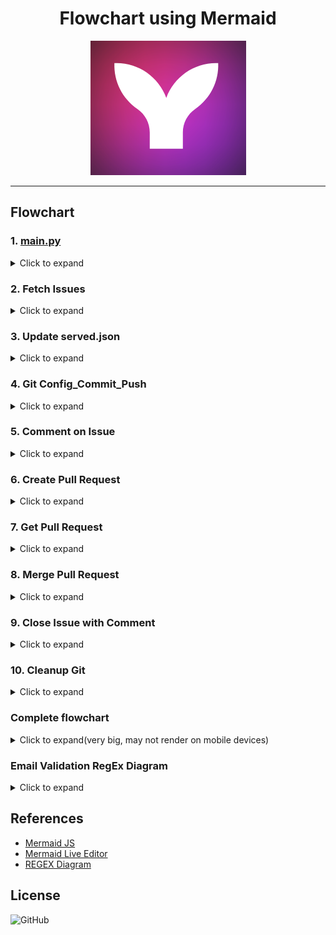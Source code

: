 <!--suppress HtmlDeprecatedAttribute -->

<div align="center">
  <h1>Flowchart using Mermaid</h1>
  <img src="title.png" alt="Pair Extraordinaire"/>
</div>

---

## Flowchart

### 1. [main.py](../main.py)

<details>
<summary>Click to expand</summary>

```mermaid
graph TD
    A[Start] --> B(Define Constants)
    B --> C(Change Working Directory)
    C --> D(Get GitHub Token)
    D --> E(Get Today's Date)
    E --> F[Fetch Issues]
    F --> G{Issues Exist?}
    G -- Yes --> H(Process Each Issue)
    G -- No --> Z(End)
    H --> I(Parse Issue Details)
    I --> J(Update served.json)
    J --> K(Git Operations)
    K --> L(Comment on Issue)
    L --> M(Create Pull Request)
    M --> N(Get Pull Requests)
    N --> O(Merge Pull Request)
    O --> P(Close Issue with Comment)
    P --> Q(Cleanup Git)
    Q --> F
    H --> H
    Q --> Z
    Z --> R(End)

```

</details>

### 2. Fetch Issues

<details>
<summary>Click to expand</summary>

```mermaid
graph LR
    A[fetch_issues] --> B(Set up GitHub API URL)
    B --> C(Set API Parameters)
    C --> D[issue_response = requests.get]
    D --> E{Response Status Code}
    E -- 200 --> F(Return issue_response.json)
    E -- Others --> G(Print Error Message)
    G --> H(Return None)

```

##### fetch_issue()

When the `fetch_issue` function is called, it set up the GitHub API URL, set API parameters, and make a
GET request to the GitHub API. If the response status code is 200, it returns the JSON data.
Otherwise, it prints an error message and returns `None`.

</details>

### 3. Update served.json

<details>
<summary>Click to expand</summary>

```mermaid
graph LR
    A[update_served_json] --> B(Try Block)
    B --> C[Open served_file]
    C --> D{File Exists?}
    D -- Yes --> E[Load JSON data]
    D -- No --> F[Pass]
    E --> G(Get Current Year, Month, Week, and Date)
    G --> H{JSON Structure Exists?}
    H -- No --> I[Create JSON Structure]
    H -- Yes --> J[Update JSON Data]
    J --> K[Write JSON data to file]
    K --> L[End]
    I --> L
    F --> L

```

##### update_served_json()

When the `update_served_json` function is called, it tries to open the `served.json` file. If the file exists,
the JSON data is loaded. otherwise it creates a empty data dict() Then, it goes on to check if the necessary
JSON structure exists for the current year, month, week, and date. If the structure does not exist,
it creates it. After that, it updates the JSON data with the required information and writes the updated
data back to the file.


</details>

### 4. Git Config_Commit_Push

<details>
<summary>Click to expand</summary>

```mermaid
graph LR
    A[git_config_commit_push] --> B(Config git user email)
    B --> C(Config git user name)
    C --> D(Create new branch)
    D --> E(Add changes)
    E --> F(Commit changes)
    F --> G(Push branch to remote repository)

```

#### git_config_commit_push()

when the`git_config_commit_push function`. The flow starts with configuring the git user email, followed by
configuring the git user name. Then, it creates a new branch using the specified branch_name. Next, it adds
the changes, commits them with a commit message that includes the issue_creator as co-author's 'NAME, EMAIL,
and today information. Finally, it pushes and publish the branch to the remote repository specified by the
GitHub URL.


</details>

### 5. Comment on Issue

<details>
<summary>Click to expand</summary>

```mermaid
graph LR
    A[comment_on_issue] --> B(Set up URL, Data, and Headers)
    B --> C(Make API POST request)
    C --> D{Response Status Code}
    D -- 201 --> E(Print 'Comment added successfully.')
    D -- Others --> F(Print Error Message)

```

#### comment_on_issue()

When the `comment_on_issue` function is called, The flow starts with setting up the URL, data, and headers
for the API request. Then, it proceeds with making the API POST request to add the comment and obtain the
response. After that, it checks the response status code. If the status code is 201
(indicating a successful request), it prints "Comment added successfully." Otherwise,
it prints an error message that includes the response text.


</details>

### 6. Create Pull Request

<details>
<summary>Click to expand</summary>

```mermaid
graph LR
    A[create_pull_request] --> B(Set up URL, Headers, and Data)
    B --> C(Make API POST request)
    C --> D{Response Status Code}
    D -- 201 --> E(Print 'Pull request created successfully.')
    D -- Others --> F(Print Error Message)

```

#### create_pull_request()

When the `create_pull_request` function is called, The flow starts with setting up the URL, headers, and data
for the API request. Then, it proceeds with making the API POST request to create the pull request and obtain
the response. After that, it checks the response status code. If the status code is 201
(indicating a successful request), it prints "Pull request created successfully." Otherwise,
it prints an error message that includes the response text


</details>

### 7. Get Pull Request

<details>
<summary>Click to expand</summary>

```mermaid
graph LR
    A[get_pull_requests] --> B(Set up URL, Headers, and Parameters)
    B --> C(Make API GET request)
    C --> D{Response Status Code}
    D -- 200 --> E(Get Pull Requests)
    D -- Others --> F(Print Error Message)

```

#### get_pull_requests()

When the `get_pull_requests` function is called, The flow starts with setting up the URL, headers, and
parameters for the API request. Then, it proceeds with making the API GET request to retrieve the pull
requests and obtain the response. After that, it checks the response status code. If the status code is 200
(indicating a successful request), it retrieves the pull requests from the response and returns them.
Otherwise, it prints an error message that includes the response text and returns None.


</details>

### 8. Merge Pull Request

<details>
<summary>Click to expand</summary>

```mermaid
graph LR
    A[merge_pull_request] --> B(Set up URL, Headers, and Data)
    B --> C(Make API PUT request)
    C --> D{Response Status Code}
    D -- 200 --> E(Print 'Pull request merged successfully.')
    D -- Others --> F(Print Error Message)

```

#### merge_pull_request()

When the `merge_pull_request` function is called,The flow starts with setting up the URL, headers, and data
for the API request. Then, it proceeds with making the API PUT request to merge the pull request and obtain
the response. After that, it checks the response status code. If the status code is 200
(indicating a successful request), it prints "Pull request merged successfully." Otherwise,
it prints an error message that includes the response text.


</details>

### 9. Close Issue with Comment

<details>
<summary>Click to expand</summary>

```mermaid
graph LR
    A[close_issue_with_comment] --> B(Set up URLs and Headers)
    B --> C(Add comment to closed issue)
    C --> D{Response Status Code}
    D -- 201 --> E(Print 'Comment added successfully.')
    D -- Others --> F(Print Error Message)
    F --> G(Close the issue)
    G --> H{Response Status Code}
    H -- 200 --> I(Print 'Issue closed successfully.')
    H -- Others --> J(Print Error Message)

```

#### close_issue_with_comment()

When the `close_issue_with_comment` function is called, The flow starts with setting up the URLs and headers
for the API requests. Then, it proceeds with adding a comment to the closed issue using the comment URL and
the provided data. After adding the comment, it checks the response status code. If the status code is 201
(indicating a successful request), it prints "Comment added successfully." Otherwise, it prints an error
message that includes the response text.

If the comment is added successfully, the flow continues to close the issue by sending a PATCH request to the
issue URL with the appropriate data. Then, it checks the response status code again. If the status code is 200
(indicating a successful request), it prints "Issue closed successfully." Otherwise, it prints an error
message that includes the response text.


</details>

### 10. Cleanup Git

<details>
<summary>Click to expand</summary>

```mermaid
graph LR
    A[git_cleanup] --> B(Checkout main branch)
    B --> C(Delete local branch)
    C --> D(Delete remote branch)
    D --> E(Fetch with prune)
    E --> F(Pull main branch)

```

#### git_cleanup()

When the `git_cleanup` function is called, The flow starts with checking out the main branch. Then, it
proceeds with deleting the local branch specified by branch_name. After that, it deletes the corresponding
remote branch using the GitHub URL, GITHUB_PAT, AUTHOR_NAME, repository_name, and branch_name. Next,
it fetches the latest changes and prunes deleted branches. Finally, it pulls the latest changes from the main
branch.


</details>

### Complete flowchart

<details>
<summary>Click to expand(very big, may not render on mobile devices)</summary>

```mermaid
graph TD
    A[Start] --> B(Define Constants)
    B --> C(Change Working Directory)
    C --> D(Get GitHub Token)
    D --> E(Get Today's Date)
    E --> AE[Fetch Issues]
    AE[Fetch_issues] --> BE(Set up GitHub API URL)
    BE --> CE(Set API Parameters)
    CE --> DE[issue_response = requests.get]
    DE --> EAE{Response Status Code}
    EAE -- 200 --> FE(Return issue_response.json)
    EAE -- Others --> GER(Print Error Message)
    GER --> Z(End)


    FE --> G{Issues Exist?}
    G -- Yes --> H(Process Each Issue)
    G -- No --> Z(End)
    H --> I(Parse Issue Details)
    I --> JI(Update served.json)
    JI[update_served_json] --> IAI(Try Block)
    IAI --> JI[Open served_file]
    JI --> KI{File Exists?}
    KI -- Yes --> LI[Load JSON data]
    KI -- No --> PI[Create JSON Structure]
    LI --> NI(Get Current Year, Month, Week, and Date)
    NI --> OI{JSON Structure Exists?}
    OI -- No --> PI[Create JSON Structure]
    OI -- Yes --> QI[Update JSON Data]
    QI --> RI[Write JSON data to file]
    PI --> QI[Update JSON Data]



    RI --> K(git_config_commit_push)
    K[git_config_commit_push] --> UK(Config git user email)
    UK --> VK(Config git user name)
    VK --> WK(Create new branch)
    WK --> XK(Add changes)
    XK --> YK(Commit changes)
    YK --> ZK(Push branch to remote repository)


    ZK --> L(Comment on Issue)
    L[comment_on_issue] --> HH(Set up URL, Data, and Headers)
    HH --> II(Make API POST request)
    II --> JJ{Response Status Code}
    JJ -- 201 --> KK(Print 'Comment added successfully.')
    JJ -- Others --> LL(Print Error Message)
    LL --> Z(End)


    KK --> M(Create Pull Request)
    M[create_pull_request] --> NN(Set up URL, Headers, and Data)
    NN --> OO(Make API POST request)
    OO --> PP{Response Status Code}
    PP -- 201 --> QQ(Print 'Pull request created successfully.')
    PP -- Others --> RR(Print Error Message)
    RR --> Z(End)


    QQ --> N(Get Pull Requests)
    N[get_pull_requests] --> TT(Set up URL, Headers, and Parameters)
    TT --> UU(Make API GET request)
    UU --> VV{Response Status Code}
    VV -- 200 --> WW(Get Pull Requests)
    VV -- Others --> XX(Print Error Message)
    XX --> Z(End)

    WW --> O(Merge Pull Request)
    O[merge_pull_request] --> ZZ(Set up URL, Headers, and Data)
    ZZ --> AAA(Make API PUT request)
    AAA --> BBB{Response Status Code}
    BBB -- 200 --> CCC(Print 'Pull request merged successfully.')
    BBB -- Others --> DDD(Print Error Message)
    DDD --> Z(End)

    CCC --> P(Close Issue with Comment)
    P[close_issue_with_comment] --> FFF(Set up URLs and Headers)
    FFF --> GGG(Add comment to closed issue)
    GGG --> HHH{Response Status Code}
    HHH -- 201 --> III(Print 'Comment added successfully.')
    HHH -- Others --> JJJ(Print Error Message)
    JJJ --> Z(End)
    III --> KKK(Close the issue)
    KKK --> LLL{Response Status Code}
    LLL -- 200 --> MMM(Print 'Issue closed successfully.')
    LLL -- Others --> NNN(Print Error Message)
    NNN --> Z(End)


    MMM --> Q(Cleanup Git)
    Q[git_cleanup] --> BB(Checkout main branch)
    BB --> CC(Delete local branch)
    CC --> DD(Delete remote branch)
    DD --> EE(Fetch with prune)
    EE --> FF(Pull main branch)

    FF --> Z(End)
```

</details>

### Email Validation RegEx Diagram

<details>
<summary>Click to expand</summary>

![Regex_email](../Images/Regex_for_Email.svg)

</details>

## References

- [Mermaid JS](https://mermaid-js.github.io/mermaid/#/)
- [Mermaid Live Editor](https://mermaid-js.github.io/mermaid-live-editor)
- [REGEX Diagram](https://regexper.com/)

## License

![GitHub](https://img.shields.io/github/license/prakash4844/get-pair-extraordinaire?style=for-the-badge)
